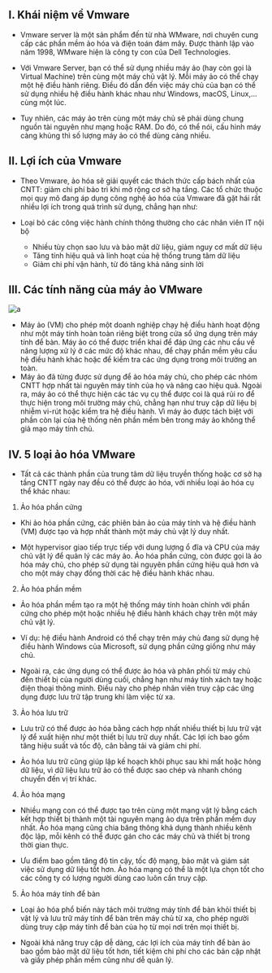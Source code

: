 ## I. Khái niệm về Vmware


- Vmware server là một sản phẩm đến từ nhà WMware, nơi chuyên cung cấp các phần mềm ảo hóa và điện toán đám mây. Được thành lập vào năm 1998, WMware hiện là công ty con của Dell Technologies. 

- Với Vmware Server, bạn có thể sử dụng nhiều máy ảo (hay còn gọi là Virtual Machine) trên cùng một máy chủ vật lý. Mỗi máy ảo có thể chạy một hệ điều hành riêng. Điều đó dẫn đến việc máy chủ của bạn có thể sử dụng nhiều hệ điều hành khác nhau như Windows, macOS, Linux,... cùng một lúc. 

- Tuy nhiên, các máy ảo trên cùng một máy chủ sẽ phải dùng chung nguồn tài nguyên như mạng hoặc RAM. Do đó, có thể nói, cấu hình máy càng khủng thì số lượng máy ảo có thể dùng càng nhiều. 

## II. Lợi ích của Vmware
- Theo Vmware, ảo hóa sẽ giải quyết các thách thức cấp bách nhất của CNTT: giảm chi phí bảo trì khi mở rộng cơ sở hạ tầng. Các tổ chức thuộc mọi quy mô đang áp dụng công nghệ ảo hóa của Vmware đã gặt hái rất nhiều lợi ích trong quá trình sử dụng, chẳng hạn như:

- Loại bỏ các công việc hành chính thông thường cho các nhân viên IT nội bộ
    + Nhiều tùy chọn sao lưu và bảo mật dữ liệu, giảm nguy cơ mất dữ liệu
    + Tăng tính hiệu quả và linh hoạt của hệ thống trung tâm dữ liệu
    + Giảm chi phí vận hành, từ đó tăng khả năng sinh lời

## III. Các tính năng của máy ảo VMware
![a](https://prnt.sc/JryTVY-pE3q_)

- Máy ảo (VM) cho phép một doanh nghiệp chạy hệ điều hành hoạt động như một máy tính hoàn toàn riêng biệt trong cửa sổ ứng dụng trên máy tính để bàn. Máy ảo có thể được triển khai để đáp ứng các nhu cầu về năng lượng xử lý ở các mức độ khác nhau, để chạy phần mềm yêu cầu hệ điều hành khác hoặc để kiểm tra các ứng dụng trong môi trường an toàn.
- Máy ảo đã từng được sử dụng để ảo hóa máy chủ, cho phép các nhóm CNTT hợp nhất tài nguyên máy tính của họ và nâng cao hiệu quả. Ngoài ra, máy ảo có thể thực hiện các tác vụ cụ thể được coi là quá rủi ro để thực hiện trong môi trường máy chủ, chẳng hạn như truy cập dữ liệu bị nhiễm vi-rút hoặc kiểm tra hệ điều hành. Vì máy ảo được tách biệt với phần còn lại của hệ thống nên phần mềm bên trong máy ảo không thể giả mạo máy tính chủ.


## IV. 5 loại ảo hóa VMware
- Tất cả các thành phần của trung tâm dữ liệu truyền thống hoặc cơ sở hạ tầng CNTT ngày nay đều có thể được ảo hóa, với nhiều loại ảo hóa cụ thể khác nhau:

1. Ảo hóa phần cứng
- Khi ảo hóa phần cứng, các phiên bản ảo của máy tính và hệ điều hành (VM) được tạo và hợp nhất thành một máy chủ vật lý duy nhất.

- Một hypervisor giao tiếp trực tiếp với dung lượng ổ đĩa và CPU của máy chủ vật lý để quản lý các máy ảo. Ảo hóa phần cứng, còn được gọi là ảo hóa máy chủ, cho phép sử dụng tài nguyên phần cứng hiệu quả hơn và cho một máy chạy đồng thời các hệ điều hành khác nhau.

2. Ảo hóa phần mềm
- Ảo hóa phần mềm tạo ra một hệ thống máy tính hoàn chỉnh với phần cứng cho phép một hoặc nhiều hệ điều hành khách chạy trên một máy chủ vật lý.

- Ví dụ: hệ điều hành Android có thể chạy trên máy chủ đang sử dụng hệ điều hành Windows của Microsoft, sử dụng phần cứng giống như máy chủ.

- Ngoài ra, các ứng dụng có thể được ảo hóa và phân phối từ máy chủ đến thiết bị của người dùng cuối, chẳng hạn như máy tính xách tay hoặc điện thoại thông minh. Điều này cho phép nhân viên truy cập các ứng dụng được lưu trữ tập trung khi làm việc từ xa.

3. Ảo hóa lưu trữ
- Lưu trữ có thể được ảo hóa bằng cách hợp nhất nhiều thiết bị lưu trữ vật lý để xuất hiện như một thiết bị lưu trữ duy nhất. Các lợi ích bao gồm tăng hiệu suất và tốc độ, cân bằng tải và giảm chi phí.

- Ảo hóa lưu trữ cũng giúp lập kế hoạch khôi phục sau khi mất hoặc hỏng dữ liệu, vì dữ liệu lưu trữ ảo có thể được sao chép và nhanh chóng chuyển đến vị trí khác.

4. Ảo hóa mạng
- Nhiều mạng con có thể được tạo trên cùng một mạng vật lý bằng cách kết hợp thiết bị thành một tài nguyên mạng ảo dựa trên phần mềm duy nhất. Ảo hóa mạng cũng chia băng thông khả dụng thành nhiều kênh độc lập, mỗi kênh có thể được gán cho các máy chủ và thiết bị trong thời gian thực.

- Ưu điểm bao gồm tăng độ tin cậy, tốc độ mạng, bảo mật và giám sát việc sử dụng dữ liệu tốt hơn. Ảo hóa mạng có thể là một lựa chọn tốt cho các công ty có lượng người dùng cao luôn cần truy cập.

5. Ảo hóa máy tính để bàn
- Loại ảo hóa phổ biến này tách môi trường máy tính để bàn khỏi thiết bị vật lý và lưu trữ máy tính để bàn trên máy chủ từ xa, cho phép người dùng truy cập máy tính để bàn của họ từ mọi nơi trên mọi thiết bị.

- Ngoài khả năng truy cập dễ dàng, các lợi ích của máy tính để bàn ảo bao gồm bảo mật dữ liệu tốt hơn, tiết kiệm chi phí cho các bản cập nhật và giấy phép phần mềm cũng như dễ quản lý.

